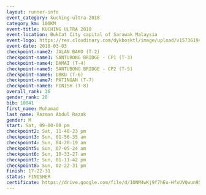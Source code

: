 ```yaml
--- 
layout: runner-info 
event_category: kuching-ultra-2018 
category_km: 100KM 
event-title: KUCHING ULTRA 2018 
event-location: BukCat City capital of Sarawak Malaysia 
event-logo: https://res.cloudinary.com/dykbosktl/image/upload/v1573619473/Logo/kuching-ultra-2018-logo_tlpvm5.png 
event-date: 2018-03-03 
checkpoint-name2: JALAN BAKO (T-2) 
checkpoint-name3: SANTUBONG BRIDGE - CP1 (T-3) 
checkpoint-name4: DAMAI (T-4) 
checkpoint-name5: SANTUBONG BRIDGE - CP2 (T-5) 
checkpoint-name6: DBKU (T-6) 
checkpoint-name7: PATINGAN (T-7) 
checkpoint-name8: FINISH (T-8) 
overall_rank: 36
gender_rank: 28
bib: 10041
first_name: Muhamad
last_name: Razman Abdul Razak
gender: M
start: Sat, 09-00-00 pm
checkpoint2: Sat, 11-48-23 pm
checkpoint3: Sun, 01-56-35 am
checkpoint4: Sun, 04-20-19 am
checkpoint5: Sun, 07-05-24 am
checkpoint6: Sun, 10-33-27 am
checkpoint7: Sun, 01-11-42 pm
checkpoint8: Sun, 02-22-31 pm
finish: 17-22-31
status: FINISHER
certificate: https://drive.google.com/file/d/1ONM4wKj9f7hEu-HfxUVQwun9SWRRvMJ4/view?usp=sharing
--- 
```

